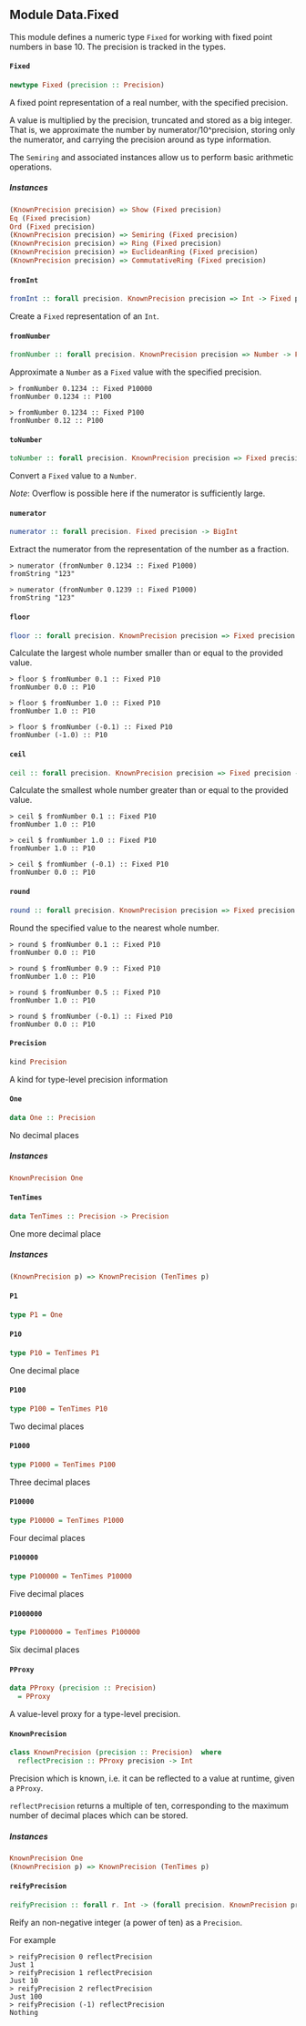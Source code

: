## Module Data.Fixed

This module defines a numeric type `Fixed` for working with
fixed point numbers in base 10. The precision is tracked in
the types.

#### `Fixed`

``` purescript
newtype Fixed (precision :: Precision)
```

A fixed point representation of a real number, with the specified precision.

A value is multiplied by the precision, truncated and stored as a big
integer. That is, we approximate the number by numerator/10^precision, storing
only the numerator, and carrying the precision around as type information.

The `Semiring` and associated instances allow us to perform basic arithmetic
operations.

##### Instances
``` purescript
(KnownPrecision precision) => Show (Fixed precision)
Eq (Fixed precision)
Ord (Fixed precision)
(KnownPrecision precision) => Semiring (Fixed precision)
(KnownPrecision precision) => Ring (Fixed precision)
(KnownPrecision precision) => EuclideanRing (Fixed precision)
(KnownPrecision precision) => CommutativeRing (Fixed precision)
```

#### `fromInt`

``` purescript
fromInt :: forall precision. KnownPrecision precision => Int -> Fixed precision
```

Create a `Fixed` representation of an `Int`.

#### `fromNumber`

``` purescript
fromNumber :: forall precision. KnownPrecision precision => Number -> Fixed precision
```

Approximate a `Number` as a `Fixed` value with the specified precision.

```
> fromNumber 0.1234 :: Fixed P10000
fromNumber 0.1234 :: P100

> fromNumber 0.1234 :: Fixed P100
fromNumber 0.12 :: P100
```

#### `toNumber`

``` purescript
toNumber :: forall precision. KnownPrecision precision => Fixed precision -> Number
```

Convert a `Fixed` value to a `Number`.

_Note_: Overflow is possible here if the numerator is sufficiently large.

#### `numerator`

``` purescript
numerator :: forall precision. Fixed precision -> BigInt
```

Extract the numerator from the representation of the number as a fraction.

```
> numerator (fromNumber 0.1234 :: Fixed P1000)
fromString "123"

> numerator (fromNumber 0.1239 :: Fixed P1000)
fromString "123"
```

#### `floor`

``` purescript
floor :: forall precision. KnownPrecision precision => Fixed precision -> Fixed precision
```

Calculate the largest whole number smaller than or equal to the provided
value.

```
> floor $ fromNumber 0.1 :: Fixed P10
fromNumber 0.0 :: P10

> floor $ fromNumber 1.0 :: Fixed P10
fromNumber 1.0 :: P10

> floor $ fromNumber (-0.1) :: Fixed P10
fromNumber (-1.0) :: P10
```

#### `ceil`

``` purescript
ceil :: forall precision. KnownPrecision precision => Fixed precision -> Fixed precision
```

Calculate the smallest whole number greater than or equal to the provided
value.

```
> ceil $ fromNumber 0.1 :: Fixed P10
fromNumber 1.0 :: P10

> ceil $ fromNumber 1.0 :: Fixed P10
fromNumber 1.0 :: P10

> ceil $ fromNumber (-0.1) :: Fixed P10
fromNumber 0.0 :: P10
```

#### `round`

``` purescript
round :: forall precision. KnownPrecision precision => Fixed precision -> Fixed precision
```

Round the specified value to the nearest whole number.

```
> round $ fromNumber 0.1 :: Fixed P10
fromNumber 0.0 :: P10

> round $ fromNumber 0.9 :: Fixed P10
fromNumber 1.0 :: P10

> round $ fromNumber 0.5 :: Fixed P10
fromNumber 1.0 :: P10

> round $ fromNumber (-0.1) :: Fixed P10
fromNumber 0.0 :: P10
```

#### `Precision`

``` purescript
kind Precision
```

A kind for type-level precision information

#### `One`

``` purescript
data One :: Precision
```

No decimal places

##### Instances
``` purescript
KnownPrecision One
```

#### `TenTimes`

``` purescript
data TenTimes :: Precision -> Precision
```

One more decimal place

##### Instances
``` purescript
(KnownPrecision p) => KnownPrecision (TenTimes p)
```

#### `P1`

``` purescript
type P1 = One
```

#### `P10`

``` purescript
type P10 = TenTimes P1
```

One decimal place

#### `P100`

``` purescript
type P100 = TenTimes P10
```

Two decimal places

#### `P1000`

``` purescript
type P1000 = TenTimes P100
```

Three decimal places

#### `P10000`

``` purescript
type P10000 = TenTimes P1000
```

Four decimal places

#### `P100000`

``` purescript
type P100000 = TenTimes P10000
```

Five decimal places

#### `P1000000`

``` purescript
type P1000000 = TenTimes P100000
```

Six decimal places

#### `PProxy`

``` purescript
data PProxy (precision :: Precision)
  = PProxy
```

A value-level proxy for a type-level precision.

#### `KnownPrecision`

``` purescript
class KnownPrecision (precision :: Precision)  where
  reflectPrecision :: PProxy precision -> Int
```

Precision which is known, i.e. it can be reflected to a
value at runtime, given a `PProxy`.

`reflectPrecision` returns a multiple of ten, corresponding
to the maximum number of decimal places which can be stored.

##### Instances
``` purescript
KnownPrecision One
(KnownPrecision p) => KnownPrecision (TenTimes p)
```

#### `reifyPrecision`

``` purescript
reifyPrecision :: forall r. Int -> (forall precision. KnownPrecision precision => PProxy precision -> r) -> Maybe r
```

Reify an non-negative integer (a power of ten) as a `Precision`.

For example

```
> reifyPrecision 0 reflectPrecision
Just 1
> reifyPrecision 1 reflectPrecision
Just 10
> reifyPrecision 2 reflectPrecision
Just 100
> reifyPrecision (-1) reflectPrecision
Nothing
```


